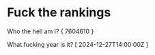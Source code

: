 # Fuck the rankings

Who the hell am I?
{ 7604610 }

What fucking year is it?
[ 2024-12-27T14:00:00Z ]

